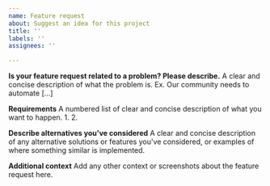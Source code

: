 ```yaml
---
name: Feature request
about: Suggest an idea for this project
title: ''
labels: ''
assignees: ''

---
```


**Is your feature request related to a problem? Please describe.**
A clear and concise description of what the problem is. Ex. Our community needs to automate [...]

**Requirements**
A numbered list of clear and concise description of what you want to happen.
1. 
2. 

**Describe alternatives you've considered**
A clear and concise description of any alternative solutions or features you've considered, or examples of where something similar is implemented.

**Additional context**
Add any other context or screenshots about the feature request here.
